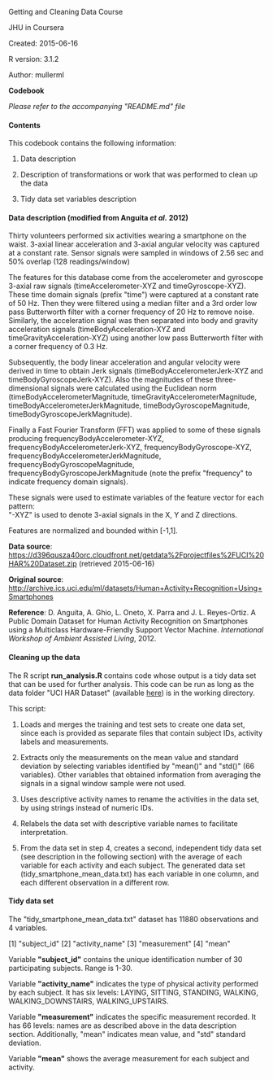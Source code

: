 Getting and Cleaning Data Course

JHU in Coursera

Created: 2015-06-16

R version: 3.1.2 

Author: mullerml

**Codebook** 


*Please refer to the accompanying "README.md" file*


#### Contents

This codebook contains the following information:
 
1. Data description

2. Description of transformations or work that was performed to clean up the data

3. Tidy data set variables description


#### Data description (modified from Anguita *et al.* 2012) 

Thirty volunteers performed six activities wearing a smartphone on the waist. 
3-axial linear acceleration and 3-axial angular velocity was captured at a constant rate. Sensor signals were sampled in windows of 2.56 sec and 50% overlap (128 readings/window)

The features for this database come from the accelerometer and gyroscope 3-axial raw signals (timeAccelerometer-XYZ and timeGyroscope-XYZ). These time domain signals (prefix "time") were captured at a constant rate of 50 Hz. Then they were filtered using a median filter and a 3rd order low pass Butterworth filter with a corner frequency of 20 Hz to remove noise. Similarly, the acceleration signal was then separated into body and gravity acceleration signals (timeBodyAcceleration-XYZ and timeGravityAcceleration-XYZ) using another low pass Butterworth filter with a corner frequency of 0.3 Hz. 

Subsequently, the body linear acceleration and angular velocity were derived in time to obtain Jerk signals (timeBodyAccelerometerJerk-XYZ and timeBodyGyroscopeJerk-XYZ). Also the magnitudes of these three-dimensional signals were calculated using the Euclidean norm (timeBodyAccelerometerMagnitude, timeGravityAccelerometerMagnitude, timeBodyAccelerometerJerkMagnitude, timeBodyGyroscopeMagnitude, timeBodyGyroscopeJerkMagnitude). 

Finally a Fast Fourier Transform (FFT) was applied to some of these signals producing frequencyBodyAccelerometer-XYZ, frequencyBodyAccelerometerJerk-XYZ, frequencyBodyGyroscope-XYZ, frequencyBodyAccelerometerJerkMagnitude, frequencyBodyGyroscopeMagnitude, frequencyBodyGyroscopeJerkMagnitude (note the prefix "frequency" to indicate frequency domain signals). 

These signals were used to estimate variables of the feature vector for each pattern:  
"-XYZ" is used to denote 3-axial signals in the X, Y and Z directions.

Features are normalized and bounded within [-1,1].

**Data source**:
https://d396qusza40orc.cloudfront.net/getdata%2Fprojectfiles%2FUCI%20HAR%20Dataset.zip (retrieved 2015-06-16)

**Original source**:
http://archive.ics.uci.edu/ml/datasets/Human+Activity+Recognition+Using+Smartphones

**Reference**:
D. Anguita, A. Ghio, L. Oneto, X. Parra and J. L. Reyes-Ortiz. 
A Public Domain Dataset for Human Activity Recognition on Smartphones
using a Multiclass Hardware-Friendly Support Vector Machine. 
*International Workshop of Ambient Assisted Living*, 2012. 

#### Cleaning up the data

The R script **run_analysis.R** contains code whose output is a tidy data set that can be used for further analysis. This code can be run as long as the data folder "UCI HAR Dataset" (available [here](https://d396qusza40orc.cloudfront.net/getdata%2Fprojectfiles%2FUCI%20HAR%20Dataset.zip)) is in the working directory. 

This script:

1. Loads and merges the training and test sets to create one data set, since each is provided as separate files that contain subject IDs, activity labels and measurements.

2. Extracts only the measurements on the mean value and standard deviation by selecting variables identified by "mean()" and "std()" (66 variables). Other variables that obtained information from averaging the signals in a signal window sample were not used.

3. Uses descriptive activity names to rename the activities in the data set, by using strings instead of numeric IDs.

4. Relabels the data set with descriptive variable names to facilitate interpretation.

5. From the data set in step 4, creates a second, independent tidy data set (see description in the following section) with the average of each variable for each activity and each subject. The generated data set (tidy_smartphone_mean_data.txt) has each variable in one column, and each different observation in a different row. 



#### Tidy data set

The "tidy_smartphone_mean_data.txt" dataset has 11880 observations and 4 variables.

[1] "subject_id"
[2] "activity_name"
[3] "measurement"
[4] "mean"

Variable **"subject_id"** contains the unique identification number of 30 participating subjects. Range is 1-30. 

Variable **"activity_name"** indicates the type of physical activity performed by each subject. It has six levels: LAYING, SITTING, STANDING, WALKING, WALKING_DOWNSTAIRS, WALKING_UPSTAIRS. 

Variable **"measurement"** indicates the specific measurement recorded. It has 66 levels: names are as described above in the data description section. Additionally, "mean" indicates mean value, and "std" standard deviation.

Variable **"mean"** shows the average measurement for each subject and activity.





